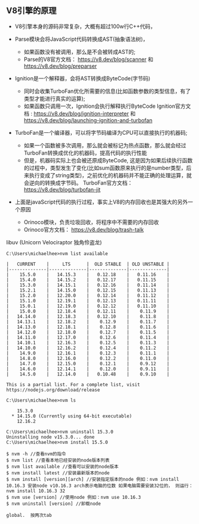## V8引擎的原理

- V8引擎本身的源码非常复杂，大概有超过100w行C++代码，
- Parse模块会将JavaScript代码转换成AST(抽象语法树)， 
    - 如果函数没有被调用，那么是不会被转成AST的;
    - Parse的V8官方文档：  https://v8.dev/blog/scanner 和 https://v8.dev/blog/preparser

- Ignition是一个解释器，会将AST转换成ByteCode(字节码)
    - 同时会收集TurboFan优化所需要的信息(比如函数参数的类型信息，有了类型才能进行真实的运算);
    - 如果函数只调用一次，Ignition会执行解释执行ByteCode
    Ignition官方文档 :  https://v8.dev/blog/ignition-interpreter 和 https://v8.dev/blog/launching-ignition-and-turbofan
                        

- TurboFan是一个编译器，可以将字节码编译为CPU可以直接执行的机器码;
    - 如果一个函数被多次调用，那么就会被标记为热点函数，那么就会经过TurboFan转换成优化的机器码，提高代码的执行性能
    - 但是，机器码实际上也会被还原成ByteCode, 这是因为如果后续执行函数的过程中，类型发生了变化(比如sum函数原来执行的是number类型，后来执行变成了string类型)，之前优化的机器码并不能正确的处理运算，就会逆向的转换成字节码。
    TurboFan官方文档： https://v8.dev/blog/turbofan-jit

- 上面是javaScript代码的执行过程，事实上V8的内存回收也是其强大的另外一个原因
    - Orinoco模块，负责垃圾回收，将程序中不需要的内存回收
    - Orinoco官方文档： https://v8.dev/blog/trash-talk

libuv (Unicorn Velociraptor  独角伶盗龙)

```
C:\Users\michaelhee>nvm list available

|   CURRENT    |     LTS      |  OLD STABLE  | OLD UNSTABLE |
|--------------|--------------|--------------|--------------|
|    15.5.0    |   14.15.3    |   0.12.18    |   0.11.16    |
|    15.4.0    |   14.15.2    |   0.12.17    |   0.11.15    |
|    15.3.0    |   14.15.1    |   0.12.16    |   0.11.14    |
|    15.2.1    |   14.15.0    |   0.12.15    |   0.11.13    |
|    15.2.0    |   12.20.0    |   0.12.14    |   0.11.12    |
|    15.1.0    |   12.19.1    |   0.12.13    |   0.11.11    |
|    15.0.1    |   12.19.0    |   0.12.12    |   0.11.10    |
|    15.0.0    |   12.18.4    |   0.12.11    |    0.11.9    |
|   14.14.0    |   12.18.3    |   0.12.10    |    0.11.8    |
|   14.13.1    |   12.18.2    |    0.12.9    |    0.11.7    |
|   14.13.0    |   12.18.1    |    0.12.8    |    0.11.6    |
|   14.12.0    |   12.18.0    |    0.12.7    |    0.11.5    |
|   14.11.0    |   12.17.0    |    0.12.6    |    0.11.4    |
|   14.10.1    |   12.16.3    |    0.12.5    |    0.11.3    |
|   14.10.0    |   12.16.2    |    0.12.4    |    0.11.2    |
|    14.9.0    |   12.16.1    |    0.12.3    |    0.11.1    |
|    14.8.0    |   12.16.0    |    0.12.2    |    0.11.0    |
|    14.7.0    |   12.15.0    |    0.12.1    |    0.9.12    |
|    14.6.0    |   12.14.1    |    0.12.0    |    0.9.11    |
|    14.5.0    |   12.14.0    |   0.10.48    |    0.9.10    |

This is a partial list. For a complete list, visit https://nodejs.org/download/release

C:\Users\michaelhee>nvm ls

    15.3.0
  * 14.15.0 (Currently using 64-bit executable)
    12.16.2

C:\Users\michaelhee>nvm uninstall 15.3.0
Uninstalling node v15.3.0... done
C:\Users\michaelhee>nvm install 15.5.0
```

```
$ nvm -h //查看nvm的指令
$ nvm list //查看本地已经安装的node版本列表
$ nvm list available //查看可以安装的node版本
$ nvm install latest //安装最新版本的node
$ nvm install [version][arch] //安装指定版本的node 例如：nvm install 10.16.3 安装node v10.16.3 arch表示电脑的位数 如果电脑需要安装32位的， 则运行：nvm install 10.16.3 32
$ nvm use [version] //使用node 例如：nvm use 10.16.3
$ nvm uninstall [version] //卸载node
```

```
global.  按两次tab
```